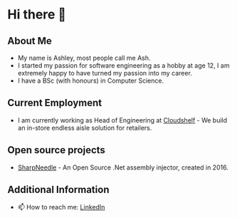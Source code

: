 # Hi there 👋

<!-- 
**ashleyww93/ashleyww93** is a ✨ _special_ ✨ repository because its `README.md` (this file) appears on your GitHub profile.

Here are some ideas to get you started:

- 🔭 I’m currently working on ...
- 🌱 I’m currently learning ...
- 👯 I’m looking to collaborate on ...
- 🤔 I’m looking for help with ...
- 💬 Ask me about ...
- 📫 How to reach me: ...
- 😄 Pronouns: ...
- ⚡ Fun fact: ... -->

## About Me
* My name is Ashley, most people call me Ash.
* I started my passion for software engineering as a hobby at age 12, I am extremely happy to have turned my passion into my career.
* I have a BSc (with honours) in Computer Science.

## Current Employment
* I am currently working as Head of Engineering at [Cloudshelf](https://cloudshelf.ai) - We build an in-store endless aisle solution for retailers.

## Open source projects
* [SharpNeedle](https://github.com/ashleyww93/SharpNeedle) - An Open Source .Net assembly injector, created in 2016.

## Additional Information
- 📫 How to reach me: [LinkedIn](https://www.linkedin.com/in/ashleyww93/)


<!-- <br/>
<img src="https://github-readme-stats.vercel.app/api?username=ashleyww93&theme=dark" alt="My Stats"/> -->
